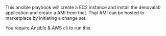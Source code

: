 This ansible playbook will create a EC2 instance and install the denovalab application and create a AMI from that.
That AMI can be hosted to marketplace by initiating a change set.

You require Ansible & AWS cli to run this.

